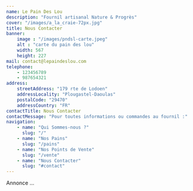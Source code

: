 ```yaml
---
name: Le Pain Des Lou
description: "Fournil artisanal Nature & Progrès"
cover: "/images/a_la_craie-72px.jpg"
title: Nous Contacter
banner: 
    image : "/images/pndsl-carte.jpeg"
    alt : "carte du pain des lou"
    width: 567
    height: 227
mail: contact@lepaindeslou.com
telephone: 
    - 123456789
    - 987654321
address: 
    streetAddress: "179 rte de Lodoen"
    addressLocality: "Plougastel-Daoulas"
    postalCode: "29470"
    addressCountry: "FR"
contactTitle: Nous Contacter
contactMessage: "Pour toutes informations ou commandes au fournil :"
navigation:
    - name: "Qui Sommes-nous ?"
      slug: "/"
    - name: "Nos Pains"
      slug: "/pains"
    - name: "Nos Points de Vente"
      slug: "/vente"
    - name: "Nous Contacter"
      slug: "#contact"
---
```


Annonce ...